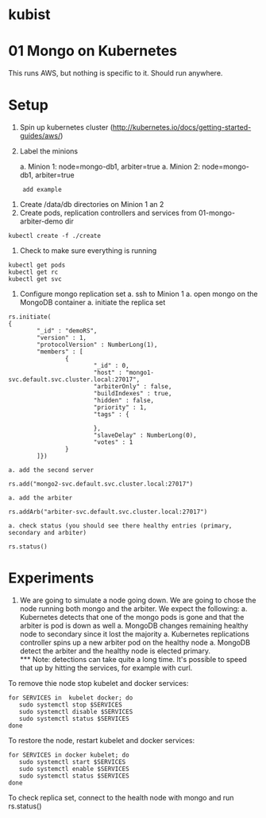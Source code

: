 # kubist

01 Mongo on Kubernetes
=====

This runs AWS, but nothing is specific to it.  Should run anywhere.

Setup
===

1. Spin up kubernetes cluster (http://kubernetes.io/docs/getting-started-guides/aws/)
1. Label the minions
	
	a. Minion 1: node=mongo-db1, arbiter=true
	a. Minion 2: node=mongo-db1, arbiter=true
````	
	add example
````
1. Create /data/db directories on Minion 1 an 2
1. Create pods, replication controllers and services from 01-mongo-arbiter-demo dir
````
kubectl create -f ./create
````
1. Check to make sure everything is running
````
kubectl get pods
kubectl get rc
kubectl get svc
````
1. Configure mongo replication set
	a. ssh  to  Minion 1
	a. open mongo on the MongoDB container
	a. initiate the replica set
````
rs.initiate(
{
        "_id" : "demoRS",
        "version" : 1,
        "protocolVersion" : NumberLong(1),
        "members" : [
                {
                        "_id" : 0,
                        "host" : "mongo1-svc.default.svc.cluster.local:27017",
                        "arbiterOnly" : false,
                        "buildIndexes" : true,
                        "hidden" : false,
                        "priority" : 1,
                        "tags" : {

                        },
                        "slaveDelay" : NumberLong(0),
                        "votes" : 1
                }
        ]})
````
	a. add the second server
````
rs.add("mongo2-svc.default.svc.cluster.local:27017")		
````
	a. add the arbiter
````
rs.addArb("arbiter-svc.default.svc.cluster.local:27017")
````
	a. check status (you should see there healthy entries (primary, secondary and arbiter)
````
rs.status()
````




Experiments
====
1.  We are going to simulate a node going down.  We are going to chose the node running both mongo and the arbiter.  We expect the following:
	a. Kubernetes detects that one of the mongo pods is gone and that the arbiter is pod is down as well
	a. MongoDB changes remaining healthy node to secondary since it lost the majority
	a. Kubernetes replications controller spins up a new arbiter pod on the healthy node
	a. MongoDB detect the arbiter and the healthy node is elected primary.  
*** Note: detections can take quite a long time.  It's possible to speed that up by hitting the services, for example with curl.
 
To remove thie node stop kubelet and docker services:
````
for SERVICES in  kubelet docker; do
   sudo systemctl stop $SERVICES
   sudo systemctl disable $SERVICES
   sudo systemctl status $SERVICES
done
````
To restore the node, restart kubelet and docker services:
````
for SERVICES in docker kubelet; do
   sudo systemctl start $SERVICES
   sudo systemctl enable $SERVICES
   sudo systemctl status $SERVICES
done
````
To check replica set, connect to the health node with mongo and run rs.status()


